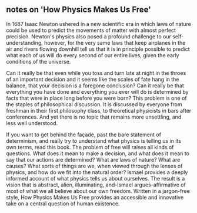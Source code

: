 ## notes on 'How Physics Makes Us Free'

In 1687 Isaac Newton ushered in a new scientific era in which laws of nature could be used to predict the movements of matter with almost perfect precision. Newton's physics also posed a profound challenge to our self-understanding, however, for the very same laws that keep airplanes in the air and rivers flowing downhill tell us that it is in principle possible to predict what each of us will do every second of our entire lives, given the early conditions of the universe.

Can it really be that even while you toss and turn late at night in the throes of an important decision and it seems like the scales of fate hang in the balance, that your decision is a foregone conclusion? Can it really be that everything you have done and everything you ever will do is determined by facts that were in place long before you were born? This problem is one of the staples of philosophical discussion. It is discussed by everyone from freshman in their first philosophy class, to theoretical physicists in bars after conferences. And yet there is no topic that remains more unsettling, and less well understood.

If you want to get behind the façade, past the bare statement of determinism, and really try to understand what physics is telling us in its own terms, read this book. The problem of free will raises all kinds of questions. What does it mean to make a decision, and what does it mean to say that our actions are determined? What are laws of nature? What are causes? What sorts of things are we, when viewed through the lenses of physics, and how do we fit into the natural order? Ismael provides a deeply informed account of what physics tells us about ourselves. The result is a vision that is abstract, alien, illuminating, and-Ismael argues-affirmative of most of what we all believe about our own freedom. Written in a jargon-free style, How Physics Makes Us Free provides an accessible and innovative take on a central question of human existence.
